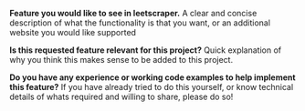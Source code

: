 **Feature you would like to see in leetscraper.**
A clear and concise description of what the functionality is that you want, or an additional website you would like supported

**Is this requested feature relevant for this project?**
Quick explanation of why you think this makes sense to be added to this project. 

**Do you have any experience or working code examples to help implement this feature?**
If you have already tried to do this yourself, or know technical details of whats required and willing to share, please do so!
